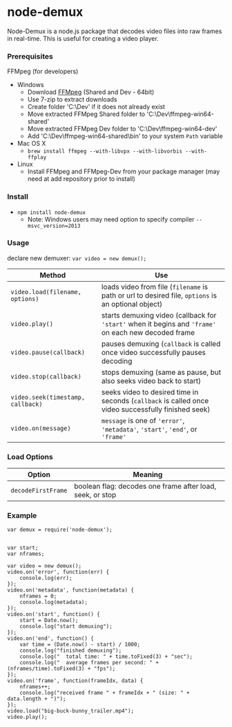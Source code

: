 node-demux
==========

Node-Demux is a node.js package that decodes video files into raw frames in real-time. This is useful for creating a video player.


### Prerequisites ###
FFMpeg (for developers)
* Windows
    * Download [FFMpeg](http://ffmpeg.zeranoe.com/builds/) (Shared and Dev - 64bit)
    * Use 7-zip to extract downloads
    * Create folder 'C:\Dev' if it does not already exist
    * Move extracted FFMpeg Shared folder to 'C:\Dev\ffmpeg-win64-shared'
    * Move extracted FFMpeg Dev folder to 'C:\Dev\ffmpeg-win64-dev'
    * Add 'C:\Dev\ffmpeg-win64-shared\bin' to your system `Path` variable
* Mac OS X
    * `brew install ffmpeg --with-libvpx --with-libvorbis --with-ffplay`
* Linux
    * Install FFMpeg and FFMpeg-Dev from your package manager (may need at add repository prior to install)


### Install ###

* `npm install node-demux`
    * Note: Windows users may need option to specify compiler `--msvc_version=2013`


### Usage ###

declare new demuxer: `var video = new demux();`

| Method                            | Use |
|-----------------------------------|-----|
| `video.load(filename, options)`   | loads video from file (`filename` is path or url to desired file, `options` is an optional object) |
| `video.play()`                    | starts demuxing video (callback for `'start'` when it begins and `'frame'` on each new decoded frame |
| `video.pause(callback)`           | pauses demuxing (`callback` is called once video successfully pauses decoding |
| `video.stop(callback)`            | stops demuxing (same as pause, but also seeks video back to start) |
| `video.seek(timestamp, callback)` | seeks video to desired time in seconds (`callback` is called once video successfully finished seek) |
| `video.on(message)`               | `message` is one of `'error'`, `'metadata'`, `'start'`, `'end'`, or `'frame'` |


### Load Options ###
| Option                            | Meaning |
|-----------------------------------|---------|
| `decodeFirstFrame`                | boolean flag: decodes one frame after load, seek, or stop |


### Example ###

```
var demux = require('node-demux');


var start;
var nframes;

var video = new demux();
video.on('error', function(err) {
    console.log(err);
});
video.on('metadata', function(metadata) {
	nframes = 0;
    console.log(metadata);
});
video.on('start', function() {
    start = Date.now();
    console.log("start demuxing");
});
video.on('end', function() {
    var time = (Date.now() - start) / 1000;
    console.log("finished demuxing");
    console.log("  total time: " + time.toFixed(3) + "sec");
    console.log("  average frames per second: " + (nframes/time).toFixed(3) + "fps");
});
video.on('frame', function(frameIdx, data) {
    nframes++;
    console.log("received frame " + frameIdx + " (size: " + data.length + ")");
});
video.load("big-buck-bunny_trailer.mp4");
video.play();
```
